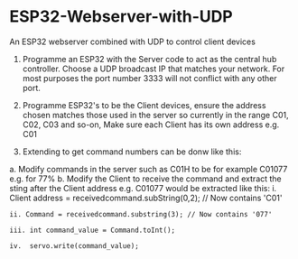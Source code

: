 # ESP32-Webserver-with-UDP
An ESP32 webserver combined with UDP to control client devices

1. Programme an ESP32 with the Server code to act as the central hub controller. Choose a UDP broadcast IP that matches your network. For most purposes the port number 3333 will not conflict with any other port.

2. Programme ESP32's to be the Client devices, ensure the address chosen matches those used in the server so currently in the range C01, C02, C03 and so-on, Make sure each Client has its own address e.g. C01

3. Extending to get command numbers can be donw like this:

a. Modify commands in the server such as C01H to be for example C01077 e.g. for 77%
b. Modify the Client to receive the command and extract the sting after the Client address e.g. C01077 would be extracted like this:
    i. Client address = receivedcommand.subString(0,2); // Now contains 'C01'
    
    ii. Command = receivedcommand.substring(3); // Now contains '077'
    
    iii. int command_value = Command.toInt();
    
    iv.  servo.write(command_value);
